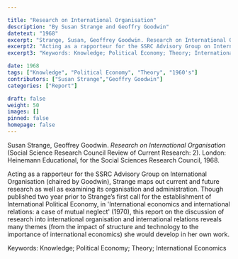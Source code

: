 ```yaml
---

title: "Research on International Organisation"
description: "By Susan Strange and Geoffry Goodwin"
datetext: "1968"
excerpt: "Strange, Susan, Geoffrey Goodwin. Research on International Organisation (Social Science Research Council Review of Current Research: 2). London: Heinemann Educational, for the Social Sciences Research Council, 1968."
excerpt2: "Acting as a rapporteur for the SSRC Advisory Group on International Organisation (chaired by Goodwin), Strange maps out current and future research as well as examining its organisation and administration. Though published two year prior to Strange’s first call for the establishment of International Political Economy, in 'International economics and international relations: a case of mutual neglect' (1970), this report on the discussion of research into international organisation and international relations reveals many themes (from the impact of structure and technology to the importance of international economics) she would develop in her own work."
excerpt3: "Keywords: Knowledge; Political Economy; Theory; International Economics"

date: 1968
tags: ["Knowledge", "Political Economy", "Theory", "1960's"]
contributors: ["Susan Strange","Geoffry Goodwin"]
categories: ["Report"]

draft: false
weight: 50
images: []
pinned: false
homepage: false
---
```


Susan Strange, Geoffrey Goodwin. *Research on International Organisation* (Social Science Research Council Review of Current Research: 2). London: Heinemann Educational, for the Social Sciences Research Council, 1968.

Acting as a rapporteur for the SSRC Advisory Group on International Organisation (chaired by Goodwin), Strange maps out current and future research as well as examining its organisation and administration. Though published two year prior to Strange’s first call for the establishment of International Political Economy, in 'International economics and international relations: a case of mutual neglect' (1970), this report on the discussion of research into international organisation and international relations reveals many themes (from the impact of structure and technology to the importance of international economics) she would develop in her own work.

Keywords: Knowledge; Political Economy; Theory; International Economics

